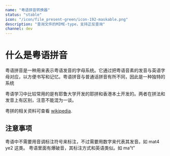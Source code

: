 ```yaml
---
name: "粤语拼音转换器"
status: "stable"
icon: "/icon/file_present-green/icon-192-maskable.png"
description: "查询文件的MIME-type，支持正反查询"
channel: dev
---
```


# 什么是粤语拼音

粤语拼音是一种用来表示粤语发音的字母系统。它通过把粤语音素的发音与英语字母对应，以方便书写和记忆。粤语拼音与普通话拼音有所不同，因此是一种独特的系统

粤语学习中比较常用的是有耶鲁大学开发的耶拼和香港本土开发的。两者在拼法和发音上有区别，注意不能混为一谈。

粤拼的相关资料可查看 [wikipedia](https://zh.wikipedia.org/wiki/%E9%A6%99%E6%B8%AF%E8%AA%9E%E8%A8%80%E5%AD%B8%E5%AD%B8%E6%9C%83%E7%B2%B5%E8%AA%9E%E6%8B%BC%E9%9F%B3%E6%96%B9%E6%A1%88).

## 注意事项

粤语中不需要用音调标注符号来标注，不过需要用数字来代表其发音。如 mat4 ye2 这类。
粤语里面有爆破音，其标注方式和英语类似。如 ma“t”
